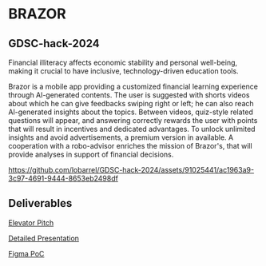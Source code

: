 # BRAZOR

## GDSC-hack-2024
Financial illiteracy affects economic stability and personal well-being, making it crucial to have inclusive, technology-driven education tools. 

Brazor is a mobile app providing a customized financial learning experience through Al-generated contents.
The user is suggested with shorts videos about which he can give feedbacks swiping right or left; he can also reach Al-generated insights about the topics. Between videos, quiz-style related questions will appear, and answering correctly rewards the user with points that will result in incentives and dedicated advantages.
To unlock unlimited insights and avoid advertisements, a premium version in available.
A cooperation with a robo-advisor enriches the mission of Brazor's, that will provide analyses in support of financial decisions.


https://github.com/lobarrel/GDSC-hack-2024/assets/91025441/ac1963a9-3c97-4691-9444-8653eb2498df


## Deliverables

[Elevator Pitch](https://www.canva.com/design/DAGC_3ntoNw/CIAw4LnkvXVNVEJQb2zhRQ/view?utm_content=DAGC_3ntoNw&utm_campaign=designshare&utm_medium=link&utm_source=editor)

[Detailed Presentation](https://www.canva.com/design/DAGC-YmMMEQ/7c0PKfHcl3BPTyQ1VYHRKQ/view?utm_content=DAGC-YmMMEQ&utm_campaign=designshare&utm_medium=link&utm_source=editor)

[Figma PoC](https://www.figma.com/file/bZ8Tb0FVapKxU7LcPcWUZt/Brazor?type=design&node-id=0-1&mode=design&t=S1cfzpEvvQxq52TK-0)
